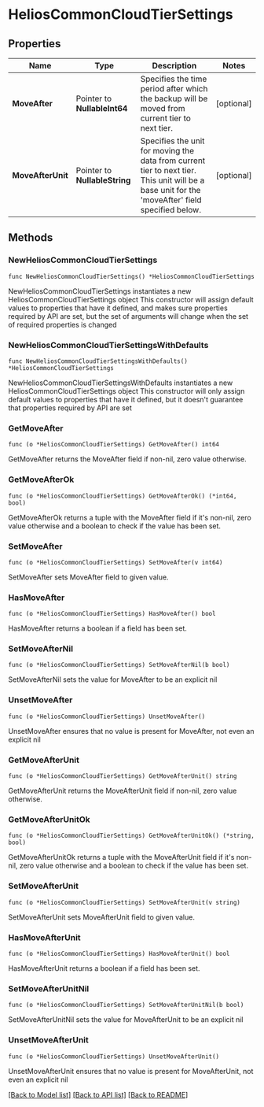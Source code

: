 # HeliosCommonCloudTierSettings

## Properties

Name | Type | Description | Notes
------------ | ------------- | ------------- | -------------
**MoveAfter** | Pointer to **NullableInt64** | Specifies the time period after which the backup will be moved from current tier to next tier. | [optional] 
**MoveAfterUnit** | Pointer to **NullableString** | Specifies the unit for moving the data from current tier to next tier. This unit will be a base unit for the &#39;moveAfter&#39; field specified below. | [optional] 

## Methods

### NewHeliosCommonCloudTierSettings

`func NewHeliosCommonCloudTierSettings() *HeliosCommonCloudTierSettings`

NewHeliosCommonCloudTierSettings instantiates a new HeliosCommonCloudTierSettings object
This constructor will assign default values to properties that have it defined,
and makes sure properties required by API are set, but the set of arguments
will change when the set of required properties is changed

### NewHeliosCommonCloudTierSettingsWithDefaults

`func NewHeliosCommonCloudTierSettingsWithDefaults() *HeliosCommonCloudTierSettings`

NewHeliosCommonCloudTierSettingsWithDefaults instantiates a new HeliosCommonCloudTierSettings object
This constructor will only assign default values to properties that have it defined,
but it doesn't guarantee that properties required by API are set

### GetMoveAfter

`func (o *HeliosCommonCloudTierSettings) GetMoveAfter() int64`

GetMoveAfter returns the MoveAfter field if non-nil, zero value otherwise.

### GetMoveAfterOk

`func (o *HeliosCommonCloudTierSettings) GetMoveAfterOk() (*int64, bool)`

GetMoveAfterOk returns a tuple with the MoveAfter field if it's non-nil, zero value otherwise
and a boolean to check if the value has been set.

### SetMoveAfter

`func (o *HeliosCommonCloudTierSettings) SetMoveAfter(v int64)`

SetMoveAfter sets MoveAfter field to given value.

### HasMoveAfter

`func (o *HeliosCommonCloudTierSettings) HasMoveAfter() bool`

HasMoveAfter returns a boolean if a field has been set.

### SetMoveAfterNil

`func (o *HeliosCommonCloudTierSettings) SetMoveAfterNil(b bool)`

 SetMoveAfterNil sets the value for MoveAfter to be an explicit nil

### UnsetMoveAfter
`func (o *HeliosCommonCloudTierSettings) UnsetMoveAfter()`

UnsetMoveAfter ensures that no value is present for MoveAfter, not even an explicit nil
### GetMoveAfterUnit

`func (o *HeliosCommonCloudTierSettings) GetMoveAfterUnit() string`

GetMoveAfterUnit returns the MoveAfterUnit field if non-nil, zero value otherwise.

### GetMoveAfterUnitOk

`func (o *HeliosCommonCloudTierSettings) GetMoveAfterUnitOk() (*string, bool)`

GetMoveAfterUnitOk returns a tuple with the MoveAfterUnit field if it's non-nil, zero value otherwise
and a boolean to check if the value has been set.

### SetMoveAfterUnit

`func (o *HeliosCommonCloudTierSettings) SetMoveAfterUnit(v string)`

SetMoveAfterUnit sets MoveAfterUnit field to given value.

### HasMoveAfterUnit

`func (o *HeliosCommonCloudTierSettings) HasMoveAfterUnit() bool`

HasMoveAfterUnit returns a boolean if a field has been set.

### SetMoveAfterUnitNil

`func (o *HeliosCommonCloudTierSettings) SetMoveAfterUnitNil(b bool)`

 SetMoveAfterUnitNil sets the value for MoveAfterUnit to be an explicit nil

### UnsetMoveAfterUnit
`func (o *HeliosCommonCloudTierSettings) UnsetMoveAfterUnit()`

UnsetMoveAfterUnit ensures that no value is present for MoveAfterUnit, not even an explicit nil

[[Back to Model list]](../README.md#documentation-for-models) [[Back to API list]](../README.md#documentation-for-api-endpoints) [[Back to README]](../README.md)


